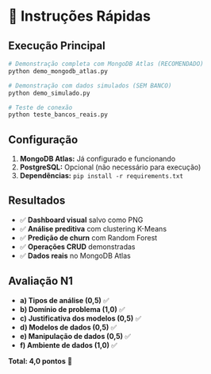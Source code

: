 # 🚀 Instruções Rápidas

## Execução Principal
```bash
# Demonstração completa com MongoDB Atlas (RECOMENDADO)
python demo_mongodb_atlas.py

# Demonstração com dados simulados (SEM BANCO)
python demo_simulado.py

# Teste de conexão
python teste_bancos_reais.py
```

## Configuração
1. **MongoDB Atlas:** Já configurado e funcionando
2. **PostgreSQL:** Opcional (não necessário para execução)
3. **Dependências:** `pip install -r requirements.txt`

## Resultados
- ✅ **Dashboard visual** salvo como PNG
- ✅ **Análise preditiva** com clustering K-Means
- ✅ **Predição de churn** com Random Forest
- ✅ **Operações CRUD** demonstradas
- ✅ **Dados reais** no MongoDB Atlas

## Avaliação N1
- **a) Tipos de análise (0,5)** ✅
- **b) Domínio de problema (1,0)** ✅
- **c) Justificativa dos modelos (0,5)** ✅
- **d) Modelos de dados (0,5)** ✅
- **e) Manipulação de dados (0,5)** ✅
- **f) Ambiente de dados (1,0)** ✅

**Total: 4,0 pontos** 🎯
